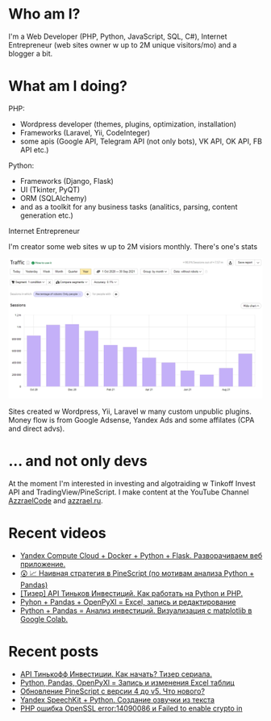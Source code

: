 # Who am I?

I'm a Web Developer (PHP, Python, JavaScript, SQL, C#), Internet Entrepreneur (web sites owner w up to 2M unique visitors/mo) and a blogger a bit.

# What am I doing?

PHP:
- Wordpress developer (themes, plugins, optimization, installation) 
- Frameworks (Laravel, Yii, CodeInteger)
- some apis (Google API, Telegram API (not only bots), VK API, OK API, FB API etc.)

Python:
- Frameworks (Django, Flask)
- UI (Tkinter, PyQT)
- ORM (SQLAlchemy)
- and as a toolkit for any business tasks (analitics, parsing, content generation etc.)

Internet Entrepreneur

I'm creator some web sites w up to 2M visiors monthly. There's one's stats

![Unique visitors in 2021](https://github.com/AzzraelCode/AzzraelCode/blob/main/images/n.jpg?raw=true)

Sites created w Wordpress, Yii, Laravel w many custom unpublic plugins. Money flow is from Google Adsense, Yandex Ads and some affilates (CPA and direct advs).

# ... and not only devs

At the moment I'm interested in investing and algotraiding w Tinkoff Invest API and TradingView/PineScript. I make content at the YouTube Channel [AzzraelCode](https://www.youtube.com/channel/UCf6kozNejHoQuFhBDB8cfxA) and [azzrael.ru](https://azzrael.ru). 

# Recent videos

<!-- AZZCODEYT:START -->
- [Yandex Compute Cloud + Docker + Python + Flask. Разворачиваем веб приложение.](https://www.youtube.com/watch?v=fCQ8ogMHSoo)
- [😲 📈 Наивная стратегия в PineScript (по мотивам анализа Python + Pandas)](https://www.youtube.com/watch?v=UT89r7I-b7M)
- [[Тизер] API Тиньков Инвестиций. Как работать на Python и PHP.](https://www.youtube.com/watch?v=XqWgdXbecdQ)
- [Pyhon + Pandas + OpenPyXl = Excel, запись и редактирование](https://www.youtube.com/watch?v=Q6LtTnrB8es)
- [Python + Pandas = Анализ инвестиций. Визуализация с matplotlib в Google Colab.](https://www.youtube.com/watch?v=HYftElwAIgg)
<!-- AZZCODEYT:END -->


# Recent posts

<!-- AZZRAELRU:START -->
- [API Тинькофф Инвестиции. Как начать? Тизер сериала.](https://azzrael.ru/api-ti)
- [Python, Pandas, OpenPyXl = Запись и изменения Excel таблиц](https://azzrael.ru/python-pandas-openpyxl-excel)
- [Обновление PineScript с версии 4 до v5. Что нового?](https://azzrael.ru/pinescript-v5-update-library)
- [Yandex SpeechKit + Python. Создание озвучки из текста](https://azzrael.ru/yandex-speechkit-python)
- [PHP ошибка OpenSSL error:14090086 и Failed to enable crypto in](https://azzrael.ru/error-ssl3_get_server_certificate-failed-to-enable-crypto-in)
<!-- AZZRAELRU:END -->


